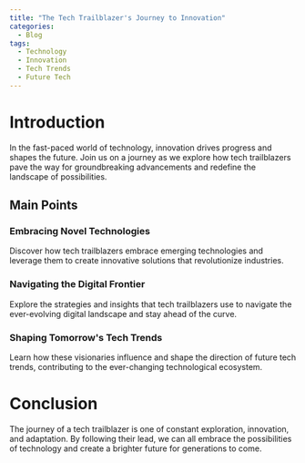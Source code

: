 ```yaml
---
title: "The Tech Trailblazer's Journey to Innovation"
categories:
  - Blog
tags:
  - Technology
  - Innovation
  - Tech Trends
  - Future Tech
---
```


# Introduction
In the fast-paced world of technology, innovation drives progress and shapes the future. Join us on a journey as we explore how tech trailblazers pave the way for groundbreaking advancements and redefine the landscape of possibilities.

## Main Points
### Embracing Novel Technologies
Discover how tech trailblazers embrace emerging technologies and leverage them to create innovative solutions that revolutionize industries.

### Navigating the Digital Frontier
Explore the strategies and insights that tech trailblazers use to navigate the ever-evolving digital landscape and stay ahead of the curve.

### Shaping Tomorrow's Tech Trends
Learn how these visionaries influence and shape the direction of future tech trends, contributing to the ever-changing technological ecosystem.

# Conclusion
The journey of a tech trailblazer is one of constant exploration, innovation, and adaptation. By following their lead, we can all embrace the possibilities of technology and create a brighter future for generations to come.